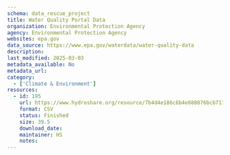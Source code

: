 ```yaml
---
schema: data_rescue_project 
title: Water Quality Portal Data
organization: Environmental Protection Agency
agency: Environmental Protection Agency
websites: epa.gov
data_source: https://www.epa.gov/waterdata/water-quality-data
description: 
last_modified: 2025-03-03
metadata_available: No
metadata_url: 
category:
  - ['Climate & Environment'] 
resources:
  - id: 195
    url: https://www.hydroshare.org/resource/7b4d4e186c6b4e888876bcb713b4dff7/
    format: CSV
    status: Finished
    size: 39.5
    download_date: 
    maintainer: HS
    notes: 
---
```

